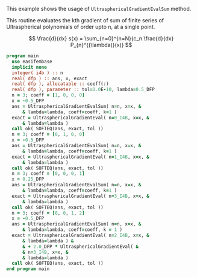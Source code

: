 This example shows the usage of `UltrasphericalGradientEvalSum` method.

This routine evaluates the kth gradient of sum of finite series of Ultraspherical polynomials of order upto n, at a single point.

$$
\frac{d}{dx} s(x) = \sum_{n=0}^{n=N}{c_n \frac{d}{dx} P_{n}^{(\lambda)}(x)}
$$

```fortran
program main
  use easifembase
  implicit none
  integer( i4b ) :: n
  real( dfp ) :: ans, x, exact
  real( dfp ), allocatable :: coeff(:)
  real( dfp ), parameter :: tol=1.0E-10, lambda=0.5_DFP
  n = 3; coeff = [1, 0, 0, 0]
  x = -0.5_DFP
  ans = UltrasphericalGradientEvalSum( n=n, x=x, &
      & lambda=lambda, coeff=coeff, k=1 )
  exact = UltrasphericalGradientEval( n=0_I4B, x=x, &
      & lambda=lambda )
  call ok( SOFTEQ(ans, exact, tol ))
  n = 3; coeff = [0, 1, 0, 0]
  x = -0.5_DFP
  ans = UltrasphericalGradientEvalSum( n=n, x=x, &
      & lambda=lambda, coeff=coeff, k=1 )
  exact = UltrasphericalGradientEval( n=1_I4B, x=x, &
      & lambda=lambda )
  call ok( SOFTEQ(ans, exact, tol ))
  n = 3; coeff = [0, 0, 0, 1]
  x = 0.25_DFP
  ans = UltrasphericalGradientEvalSum( n=n, x=x, &
      & lambda=lambda, coeff=coeff, k=1 )
  exact = UltrasphericalGradientEval( n=3_I4B, x=x, &
      & lambda=lambda )
  call ok( SOFTEQ(ans, exact, tol ))
  n = 3; coeff = [0, 0, 1, 2]
  x = -0.5_DFP
  ans = UltrasphericalGradientEvalSum( n=n, x=x, &
      & lambda=lambda, coeff=coeff, k = 1 )
  exact = UltrasphericalGradientEval( n=2_I4B, x=x, &
      & lambda=lambda ) &
      & + 2.0_DFP * UltrasphericalGradientEval( &
      & n=3_I4B, x=x, &
      & lambda=lambda )
  call ok( SOFTEQ(ans, exact, tol ))
end program main
```
